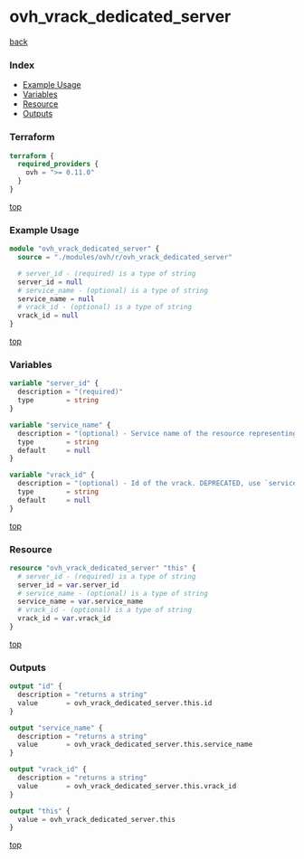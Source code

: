 # ovh_vrack_dedicated_server

[back](../ovh.md)

### Index

- [Example Usage](#example-usage)
- [Variables](#variables)
- [Resource](#resource)
- [Outputs](#outputs)

### Terraform

```terraform
terraform {
  required_providers {
    ovh = ">= 0.11.0"
  }
}
```

[top](#index)

### Example Usage

```terraform
module "ovh_vrack_dedicated_server" {
  source = "./modules/ovh/r/ovh_vrack_dedicated_server"

  # server_id - (required) is a type of string
  server_id = null
  # service_name - (optional) is a type of string
  service_name = null
  # vrack_id - (optional) is a type of string
  vrack_id = null
}
```

[top](#index)

### Variables

```terraform
variable "server_id" {
  description = "(required)"
  type        = string
}

variable "service_name" {
  description = "(optional) - Service name of the resource representing the id of the cloud project."
  type        = string
  default     = null
}

variable "vrack_id" {
  description = "(optional) - Id of the vrack. DEPRECATED, use `service_name` instead"
  type        = string
  default     = null
}
```

[top](#index)

### Resource

```terraform
resource "ovh_vrack_dedicated_server" "this" {
  # server_id - (required) is a type of string
  server_id = var.server_id
  # service_name - (optional) is a type of string
  service_name = var.service_name
  # vrack_id - (optional) is a type of string
  vrack_id = var.vrack_id
}
```

[top](#index)

### Outputs

```terraform
output "id" {
  description = "returns a string"
  value       = ovh_vrack_dedicated_server.this.id
}

output "service_name" {
  description = "returns a string"
  value       = ovh_vrack_dedicated_server.this.service_name
}

output "vrack_id" {
  description = "returns a string"
  value       = ovh_vrack_dedicated_server.this.vrack_id
}

output "this" {
  value = ovh_vrack_dedicated_server.this
}
```

[top](#index)